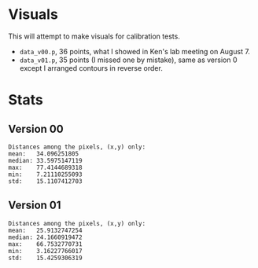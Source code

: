 # Visuals

This will attempt to make visuals for calibration tests.

- `data_v00.p`, 36 points, what I showed in Ken's lab meeting on August 7.
- `data_v01.p`, 35 points (I missed one by mistake), same as version 0 except I arranged contours in reverse order.

# Stats

## Version 00

```
Distances among the pixels, (x,y) only:
mean:   34.096251805
median: 33.5975147119
max:    77.4144689318
min:    7.21110255093
std:    15.1107412703
```

## Version 01

```
Distances among the pixels, (x,y) only:
mean:   25.9132747254
median: 24.1660919472
max:    66.7532770731
min:    3.16227766017
std:    15.4259306319
```
